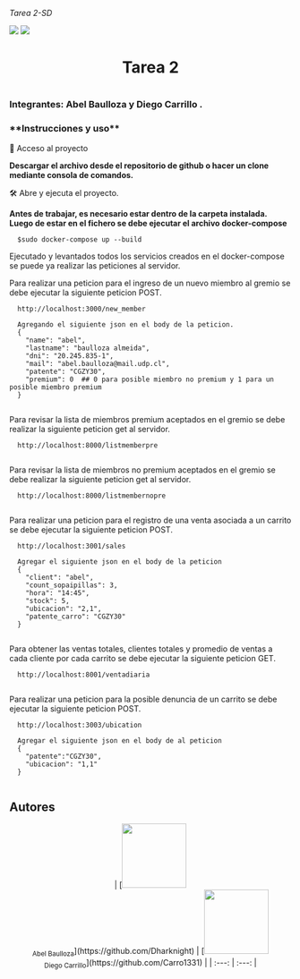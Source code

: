<em> Tarea 2-SD </em>
  <p align="left">
   <img src="https://img.shields.io/badge/STATUS-TERMINADO-blue">  <img src="https://img.shields.io/badge/LICENSE-FREE-green">
   </p>
   
<h1 align='center'>Tarea 2 <h1>
  <h3> Integrantes: Abel Baulloza y Diego Carrillo .</h3>
  <h3>**Instrucciones y uso**</h3>

📁 Acceso al proyecto

**Descargar el archivo desde el repositorio de github o hacer un clone mediante consola de comandos.**

🛠️ Abre y ejecuta el proyecto.
  
**Antes de trabajar, es necesario estar dentro de la carpeta instalada.**
**Luego de estar en el fichero se debe ejecutar el archivo docker-compose**

```
  $sudo docker-compose up --build
```

<p>Ejecutado y levantados todos los servicios creados en el docker-compose se puede ya realizar las peticiones al servidor.</p>
  
<p>Para realizar una peticion para el ingreso de un nuevo miembro al gremio se debe ejecutar la siguiente peticion POST.</p>
  
```
  http://localhost:3000/new_member
  
  Agregando el siguiente json en el body de la peticion.
  {
    "name": "abel",
    "lastname": "baulloza almeida",
    "dni": "20.245.835-1",
    "mail": "abel.baulloza@mail.udp.cl",
    "patente": "CGZY30",
    "premium": 0  ## 0 para posible miembro no premium y 1 para un posible miembro premium
  }
  
```
<p>Para revisar la lista de miembros premium aceptados en el gremio se debe realizar la siguiente peticion get al servidor.</p>
  
```
  http://localhost:8000/listmemberpre
  
```
  
<p>Para revisar la lista de miembros no premium aceptados en el gremio se debe realizar la siguiente peticion get al servidor.</p>
  
```
  http://localhost:8000/listmembernopre
  
```
  
<p>Para realizar una peticion para el registro de una venta asociada a un carrito se debe ejecutar la siguiente peticion POST.</p>
  
```
  http://localhost:3001/sales

  Agregar el siguiente json en el body de la peticion
  {
    "client": "abel",
    "count_sopaipillas": 3,
    "hora": "14:45",
    "stock": 5,
    "ubicacion": "2,1",
    "patente_carro": "CGZY30"
  }
  
```
  
<p>Para obtener las ventas totales, clientes totales y promedio de ventas a cada cliente por cada carrito se debe ejecutar la siguiente peticion GET.</p>
  
```
  http://localhost:8001/ventadiaria
  
```


<p>Para realizar una peticion para la posible denuncia de un carrito se debe ejecutar la siguiente peticion POST.</p>
  
```
  http://localhost:3003/ubication

  Agregar el siguiente json en el body de al peticion
  {
    "patente":"CGZY30",
    "ubicacion": "1,1"
  }
  
```
  
  
## Autores
<center>
| [<img src="https://www.geekmi.news/__export/1644190196029/sites/debate/img/2022/02/06/zenitsu4.jpg_172596871.jpg" width=115><br><sub>Abel Baulloza</sub>](https://github.com/Dharknight) |  [<img src="https://www.unotv.com/uploads/2020/08/loco-valdes.jpg" width=115><br><sub>Diego Carrillo</sub>](https://github.com/Carro1331) |
| :---: | :---: |
</center>

